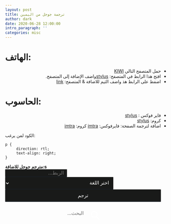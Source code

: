 ```yaml
---
layout: post
title: ترجمة جوجل من اليمين
author: dark
date: 2020-06-28 12:00:00
intro_paragraph: ''
categories: misc
---
```

<style>
strong,
li{
    direction: rtl;
    text-align: right;
}
select,
option,
input{
     direction: rtl;
     background-color: #191A19;
     font: 16px system-ui;
     border-radius: 1px;
     border: none;
     border-bottom: 2px solid #1a1f25;
     color: #fff;
     height: 100%;
     width: 100%;
     padding: 6px 10px;
     content: "";
     clear: both;
     display: table;
}
option:hover {
  background: #FF595C;
}
select:focus .option {
  position:relative;
  pointer-events:all;
}

     </style>


# الهاتف:
- حمل المتصفح التالي [KIWI](https://play.google.com/store/apps/details?id=com.kiwibrowser.browser&hl=en&gl=US)
- افتح هذا الرابط في المتصفح: [stylus](https://chrome.google.com/webstore/detail/stylus/clngdbkpkpeebahjckkjfobafhncgmne?hl=en)واضف الإضافة إلى المتصفح.
- اضفط على الرابط هذ واضف الثيم للاضافة & المتصفح: [link](https://userstyles.world/style/4903/translate-goog)

# الحاسوب:
-  فاير فوكس : [stylus](https://addons.mozilla.org/en-US/firefox/addon/styl-us/)
- كروم: [stylus](https://chrome.google.com/webstore/detail/stylus/clngdbkpkpeebahjckkjfobafhncgmne?hl=en)
- اضافة لترجمة الصفحة: فايرفوكس: [imtra](https://addons.mozilla.org/en-US/firefox/addon/imtranslator/)
          كروم: [imtra](https://chrome.google.com/webstore/detail/imtranslator-translator-d/noaijdpnepcgjemiklgfkcfbkokogabh)

الكود لمن يرغب:
```
p {
     direction: rtl;
     text-align: right;
}
```


<form method="post" action="https://www.lexicool.com/ws-trans-execute.asp" target="_blank" style=" text-algin: right; position: relative;">
<strong>مترجم جوجل للاضافة:s</strong>
<input name="u" type="text" placeholder="الربط..." style="height:25px;width:200px;"/>
<input name="il" type="hidden" value="en">
     <select style="display:flex; flex-direction: column; position:relative; width:350px; height:40px;" name="sl">
          <option value="auto" selected="selected">اختر اللغة</option>
          <option value="zh-CN">الصينية</option>
          <option value="en">الانجليزية</option>
     </select>
     <select name="tl" style="display: none;"><option value="ar" selected="selected">Arabic</option></select>
<input style="height:40px; text-align: center;" name="submit" type="submit" value="ترجم"/>
</form>



<form role="search" id="form" style="width: 300px;
        height: 44px;
        border-radius: 5px;
        display:flex;
        flex-direction:row;
        align-items:center;
        text-algin: right; position: relative;">
      <input type="search" id="query" name="q" placeholder="البحث..." aria-label="Search through site content" style="all: unset;
        font: 16px system-ui;
        color: #fff;
        height: 100%;
        width: 100%;
        padding: 6px 10px;">
        <button style="all: unset;
        cursor: pointer;
        width: 44px;
        height: 44px;">
        <svg viewBox="0 0 1024 1024" style="color: #fff;
        fill: currentColor;
        width: 40px;
        height: 40px;
        padding: 10px;"><path class="path1" d="M848.471 928l-263.059-263.059c-48.941 36.706-110.118 55.059-177.412 55.059-171.294 0-312-140.706-312-312s140.706-312 312-312c171.294 0 312 140.706 312 312 0 67.294-24.471 128.471-55.059 177.412l263.059 263.059-79.529 79.529zM189.623 408.078c0 121.364 97.091 218.455 218.455 218.455s218.455-97.091 218.455-218.455c0-121.364-103.159-218.455-218.455-218.455-121.364 0-218.455 97.091-218.455 218.455z"></path></svg>
      </button>
    </form>
<script>
      const f = document.getElementById('form');
      const q = document.getElementById('query');
      const google = 'https://www.translatetheweb.com/?from=&to=ar&dl=en&ref=trb&a=';
      const site = 'pagedart.com';

      function submitted(event) {
        event.preventDefault();
        const url = google + q.value;
        const win = window.open(url, '_blank');
        win.focus();
      }

      f.addEventListener('submit', submitted);
</script>
